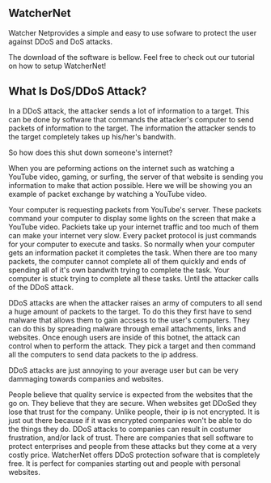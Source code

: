 ## WatcherNet
Watcher Netprovides a simple and easy to use sofware to protect the user against DDoS and DoS attacks. 

The download of the software is bellow. Feel free to check out our tutorial on how to setup WatcherNet!

## What Is DoS/DDoS Attack?

In a DDoS attack, the attacker sends a lot of information to a target. This can be done by software that commands the attacker's computer to send packets of information to the target. The information the attacker sends to the target completely takes up his/her's bandwith. 

So how does this shut down someone's internet?

When you are peforming actions on the internet such as watching a YouTube video, gaming, or surfing, the server of that website is sending you information to make that action possible. Here we will be showing you an example of packet exchange by watching a YouTube video. 

Your computer is requesting packets from YouTube's server. These packets command your computer to display some lights on the screen that make a YouTube video. Packiets take up your internet traffic and too much of them can make your internet very slow. Every packet protocol is just commands for your computer to execute and tasks. So normally when your computer gets an information packet it completes the task. When there are too many packets, the computer cannot complete all of them quickly and ends of spending all of it's own bandwith trying to complete the task. Your computer is stuck trying to complete all these tasks. Until the attacker calls of the DDoS attack.

DDoS attacks are when the attacker raises an army of computers to all send a huge amount of packets to the target. To do this they first have to send malware that allows them to gain accsess to the user's computers. They can do this by spreading malware through email attachments, links and websites. Once enough users are inside of this botnet, the attack can control when to perform the attack. They pick a target and then command all the computers to send data packets to the ip address.  

DDoS attacks are just annoying to your average user but can be very dammaging towards companies and websites.

People believe that quality service is expected from the websites that the go on. They believe that they are secure. When websites get DDoSed they lose that trust for the company. Unlike people, their ip is not encrypted. It is just out there because if it was encrypted companies won't be able to do the things they do. DDoS attacks to companies can result in costumer frustration, and/or lack of trust. There are companies that sell software to protect enterprises and people from these attacks but they come at a very costly price. WatcherNet offers DDoS protection sofware that is completely free. It is perfect for companies starting out and people with personal websites.
